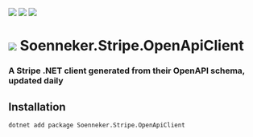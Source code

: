 ﻿[![](https://img.shields.io/nuget/v/soenneker.stripe.openapiclient.svg?style=for-the-badge)](https://www.nuget.org/packages/soenneker.stripe.openapiclient/)
[![](https://img.shields.io/github/actions/workflow/status/soenneker/soenneker.stripe.openapiclient/publish-package.yml?style=for-the-badge)](https://github.com/soenneker/soenneker.stripe.openapiclient/actions/workflows/publish-package.yml)
[![](https://img.shields.io/nuget/dt/soenneker.stripe.openapiclient.svg?style=for-the-badge)](https://www.nuget.org/packages/soenneker.stripe.openapiclient/)

# ![](https://user-images.githubusercontent.com/4441470/224455560-91ed3ee7-f510-4041-a8d2-3fc093025112.png) Soenneker.Stripe.OpenApiClient
### A Stripe .NET client generated from their OpenAPI schema, updated daily

## Installation

```
dotnet add package Soenneker.Stripe.OpenApiClient
```
